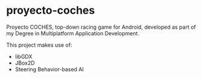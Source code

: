 # proyecto-coches

Proyecto COCHES, top-down racing game for Android, developed as part of my Degree in Multiplatform Application Development.

This project makes use of:
* libGDX 
* JBox2D
* Steering Behavior-based AI
